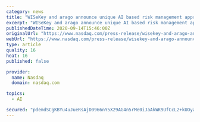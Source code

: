 ```yaml
---
category: news
title: "WISeKey and arago announce unique AI based risk management approach to build a fully secured ecosystem for managing COVID-19 pandemic"
excerpt: "WISeKey and arago announce unique AI based risk management approach to build a fully secured ecosystem for managing COVID-19 pandemic. Geneva– September 8, 2020- WISeKey International Holding Ltd, a leading cybersecurity and IoT company and arago GmbH,"
publishedDateTime: 2020-09-14T15:46:00Z
originalUrl: "https://www.nasdaq.com/press-release/wisekey-and-arago-announce-unique-ai-based-risk-management-approach-to-build-a-fully"
webUrl: "https://www.nasdaq.com/press-release/wisekey-and-arago-announce-unique-ai-based-risk-management-approach-to-build-a-fully"
type: article
quality: 16
heat: 16
published: false

provider:
  name: Nasdaq
  domain: nasdaq.com

topics:
  - AI

secured: "pdemdSCgKBYu4uJueRsAjD0966nY5X29AG4n5rMe0iJaAkWK9UfCcL2+kUOyapWXeYi5zrb/sBw5wCBGjPZbzefKEM4vQTY5prnooG+6qKSLfhMXPhKKuY9/vu6CSJWC9tKNezryQJmBLPyQ5kyNuTa+wBfQlsPnoWwFo2aOjPrvWDBeam1Np8ZniPz5O/Ivhhns47rBxow2lwcy5W9X1P5ypH7e5E4pGIup8f7zAFAOOZn/y4g/ELlEomyUo4rVfv91HBlYEduFr18SM/Hai05kdhp7iFbSiL58FV3FkqF0ft11AYHscujEPaMAmGixJ3vbLlwuaxM0SzsJ13tc6ZZ7nC5n9z0njMuONMuE5PU=;Fn8+r/2c1e4B1kJDi1JPJQ=="
---
```


